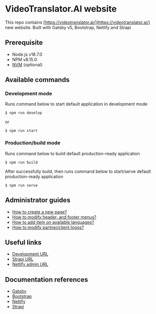 # VideoTranslator.AI website

This repo contains [https://videotranslator.ai/](https://videotranslator.ai/) new website. Built with Gatsby v5, Bootstrap, Netlify and Strapi

## Prerequisite

- Node.js v18.7.0
- NPM v8.15.0
- [NVM](https://github.com/nvm-sh/nvm) (optional)

## Available commands

### Development mode

Runs command below to start default application in development mode

```
$ npm run develop
```

or

```
$ npm run start
```

### Production/build mode

Runs command below to build default production-ready application

```
$ npm run build
```

After successfully build, then runs command below to start/serve default production-ready application

```
$ npm run serve
```

## Administrator guides

- [How to create a new page?](docs/how-to-create-a-new-page.md)
- [How to modify header, and footer menus?](docs/how-to-modify-header-and-footer-menus.md)
- [How to add item on available languages?](docs/how-to-add-item-on-available-languages.md)
- [How to modify partner/client logos?](docs/how-to-modify-partner-client-logos.md)

## Useful links

- [Development URL](https://q6a-website-dev.netlify.app/)
- [Strapi URL](https://sea-turtle-app-33ffu.ondigitalocean.app/admin/)
- [Netlify admin URL](https://app.netlify.com/sites/q6a-website-dev/overview)

## Documentation references

- [Gatsby](https://www.gatsbyjs.com/docs/)
- [Bootstrap](https://getbootstrap.com/docs/5.3/getting-started/introduction/)
- [Netlify](https://www.netlify.com/)
- [Strapi](https://docs.strapi.io/developer-docs/latest/getting-started/introduction.html)
